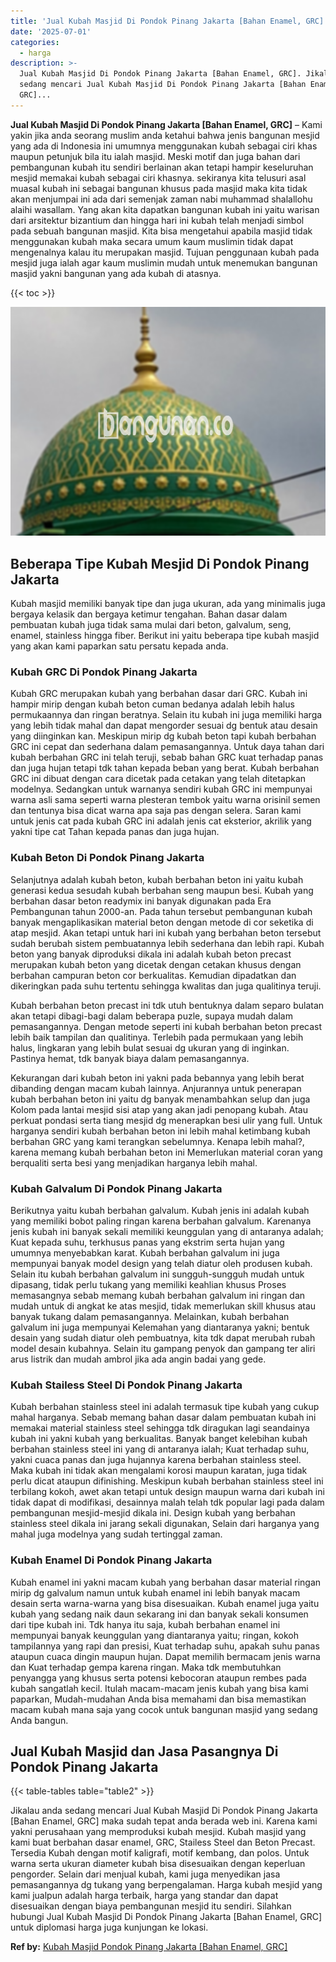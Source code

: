 ```yaml
---
title: 'Jual Kubah Masjid Di Pondok Pinang Jakarta [Bahan Enamel, GRC]'
date: '2025-07-01'
categories:
  - harga
description: >-
  Jual Kubah Masjid Di Pondok Pinang Jakarta [Bahan Enamel, GRC]. Jikalau anda
  sedang mencari Jual Kubah Masjid Di Pondok Pinang Jakarta [Bahan Enamel,
  GRC]...
---
```


**Jual Kubah Masjid Di Pondok Pinang Jakarta \[Bahan Enamel, GRC\]** – Kami yakin jika anda seorang muslim anda ketahui bahwa jenis bangunan mesjid yang ada di Indonesia ini umumnya menggunakan kubah sebagai ciri khas maupun petunjuk bila itu ialah masjid. Meski motif dan juga bahan dari pembangunan kubah itu sendiri berlainan akan tetapi hampir keseluruhan mesjid memakai kubah sebagai ciri khasnya. sekiranya kita telusuri asal muasal kubah ini sebagai bangunan khusus pada masjid maka kita tidak akan menjumpai ini ada dari semenjak zaman nabi muhammad shalallohu alaihi wasallam. Yang akan kita dapatkan bangunan kubah ini yaitu warisan dari arsitektur bizantium dan hingga hari ini kubah telah menjadi simbol pada sebuah bangunan masjid. Kita bisa mengetahui apabila masjid tidak menggunakan kubah maka secara umum kaum muslimin tidak dapat mengenalnya kalau itu merupakan masjid. Tujuan penggunaan kubah pada mesjid juga ialah agar kaum muslimin mudah untuk menemukan bangunan masjid yakni bangunan yang ada kubah di atasnya.

{{< toc >}}

![Jual Kubah Masjid Di Pondok Pinang Jakarta [Bahan Enamel, GRC]](/images/jual-kubah-masjid-21.png)

## Beberapa Tipe Kubah Mesjid Di Pondok Pinang Jakarta

Kubah masjid memiliki banyak tipe dan juga ukuran, ada yang minimalis juga bergaya kelasik dan bergaya ketimur tengahan. Bahan dasar dalam pembuatan kubah juga tidak sama mulai dari beton, galvalum, seng, enamel, stainless hingga fiber. Berikut ini yaitu beberapa tipe kubah masjid yang akan kami paparkan satu persatu kepada anda.

### Kubah GRC Di Pondok Pinang Jakarta

Kubah GRC merupakan kubah yang berbahan dasar dari GRC. Kubah ini hampir mirip dengan kubah beton cuman bedanya adalah lebih halus permukaannya dan ringan beratnya. Selain itu kubah ini juga memiliki harga yang lebih tidak mahal dan dapat mengorder sesuai dg bentuk atau desain yang diinginkan kan. Meskipun mirip dg kubah beton tapi kubah berbahan GRC ini cepat dan sederhana dalam pemasangannya. Untuk daya tahan dari kubah berbahan GRC ini telah teruji, sebab bahan GRC kuat terhadap panas dan juga hujan tetapi tdk tahan kepada beban yang berat. Kubah berbahan GRC ini dibuat dengan cara dicetak pada cetakan yang telah ditetapkan modelnya. Sedangkan untuk warnanya sendiri kubah GRC ini mempunyai warna asli sama seperti warna plesteran tembok yaitu warna orisinil semen dan tentunya bisa dicat warna apa saja pas dengan selera. Saran kami untuk jenis cat pada kubah GRC ini adalah jenis cat eksterior, akrilik yang yakni tipe cat Tahan kepada panas dan juga hujan.

### Kubah Beton Di Pondok Pinang Jakarta

Selanjutnya adalah kubah beton, kubah berbahan beton ini yaitu kubah generasi kedua sesudah kubah berbahan seng maupun besi. Kubah yang berbahan dasar beton readymix ini banyak digunakan pada Era Pembangunan tahun 2000-an. Pada tahun tersebut pembangunan kubah banyak mengaplikasikan material beton dengan metode di cor seketika di atap mesjid. Akan tetapi untuk hari ini kubah yang berbahan beton tersebut sudah berubah sistem pembuatannya lebih sederhana dan lebih rapi. Kubah beton yang banyak diproduksi dikala ini adalah kubah beton precast merupakan kubah beton yang dicetak dengan cetakan khusus dengan berbahan campuran beton cor berkualitas. Kemudian dipadatkan dan dikeringkan pada suhu tertentu sehingga kwalitas dan juga qualitinya teruji.

Kubah berbahan beton precast ini tdk utuh bentuknya dalam separo bulatan akan tetapi dibagi-bagi dalam beberapa puzle, supaya mudah dalam pemasangannya. Dengan metode seperti ini kubah berbahan beton precast lebih baik tampilan dan qualitinya. Terlebih pada permukaan yang lebih halus, lingkaran yang lebih bulat sesuai dg ukuran yang di inginkan. Pastinya hemat, tdk banyak biaya dalam pemasangannya.

Kekurangan dari kubah beton ini yakni pada bebannya yang lebih berat dibanding dengan macam kubah lainnya. Anjurannya untuk penerapan kubah berbahan beton ini yaitu dg banyak menambahkan selup dan juga Kolom pada lantai mesjid sisi atap yang akan jadi penopang kubah. Atau perkuat pondasi serta tiang mesjid dg menerapkan besi ulir yang full. Untuk harganya sendiri kubah berbahan beton ini lebih mahal ketimbang kubah berbahan GRC yang kami terangkan sebelumnya. Kenapa lebih mahal?, karena memang kubah berbahan beton ini Memerlukan material coran yang berqualiti serta besi yang menjadikan harganya lebih mahal.

### Kubah Galvalum Di Pondok Pinang Jakarta

Berikutnya yaitu kubah berbahan galvalum. Kubah jenis ini adalah kubah yang memiliki bobot paling ringan karena berbahan galvalum. Karenanya jenis kubah ini banyak sekali memiliki keunggulan yang di antaranya adalah; Kuat kepada suhu, terkhusus panas yang ekstrim serta hujan yang umumnya menyebabkan karat. Kubah berbahan galvalum ini juga mempunyai banyak model design yang telah diatur oleh produsen kubah. Selain itu kubah berbahan galvalum ini sungguh-sungguh mudah untuk dipasang, tidak perlu tukang yang memiliki keahlian khusus Proses memasangnya sebab memang kubah berbahan galvalum ini ringan dan mudah untuk di angkat ke atas mesjid, tidak memerlukan skill khusus atau banyak tukang dalam pemasangannya. Melainkan, kubah berbahan galvalum ini juga mempunyai Kelemahan yang diantaranya yakni; bentuk desain yang sudah diatur oleh pembuatnya, kita tdk dapat merubah rubah model desain kubahnya. Selain itu gampang penyok dan gampang ter aliri arus listrik dan mudah ambrol jika ada angin badai yang gede.

### Kubah Stailess Steel Di Pondok Pinang Jakarta

Kubah berbahan stainless steel ini adalah termasuk tipe kubah yang cukup mahal harganya. Sebab memang bahan dasar dalam pembuatan kubah ini memakai material stainless steel sehingga tdk diragukan lagi seandainya kubah ini yakni kubah yang berkualitas. Banyak banget kelebihan kubah berbahan stainless steel ini yang di antaranya ialah; Kuat terhadap suhu, yakni cuaca panas dan juga hujannya karena berbahan stainless steel. Maka kubah ini tidak akan mengalami korosi maupun karatan, juga tidak perlu dicat ataupun difinishing. Meskipun kubah berbahan stainless steel ini terbilang kokoh, awet akan tetapi untuk design maupun warna dari kubah ini tidak dapat di modifikasi, desainnya malah telah tdk popular lagi pada dalam pembangunan mesjid-mesjid dikala ini. Design kubah yang berbahan stainless steel dikala ini jarang sekali digunakan, Selain dari harganya yang mahal juga modelnya yang sudah tertinggal zaman.

### Kubah Enamel Di Pondok Pinang Jakarta

Kubah enamel ini yakni macam kubah yang berbahan dasar material ringan mirip dg galvalum namun untuk kubah enamel ini lebih banyak macam desain serta warna-warna yang bisa disesuaikan. Kubah enamel juga yaitu kubah yang sedang naik daun sekarang ini dan banyak sekali konsumen dari tipe kubah ini. Tdk hanya itu saja, kubah berbahan enamel ini mempunyai banyak keunggulan yang diantaranya yaitu; ringan, kokoh tampilannya yang rapi dan presisi, Kuat terhadap suhu, apakah suhu panas ataupun cuaca dingin maupun hujan. Dapat memilih bermacam jenis warna dan Kuat terhadap gempa karena ringan. Maka tdk membutuhkan penyangga yang khusus serta potensi kebocoran ataupun rembes pada kubah sangatlah kecil. Itulah macam-macam jenis kubah yang bisa kami paparkan, Mudah-mudahan Anda bisa memahami dan bisa memastikan macam kubah mana saja yang cocok untuk bangunan masjid yang sedang Anda bangun.

## Jual Kubah Masjid dan Jasa Pasangnya Di Pondok Pinang Jakarta

{{< table-tables table="table2" >}}

Jikalau anda sedang mencari Jual Kubah Masjid Di Pondok Pinang Jakarta \[Bahan Enamel, GRC\] maka sudah tepat anda berada web ini. Karena kami yakni perusahaan yang memproduksi kubah mesjid. Kubah masjid yang kami buat berbahan dasar enamel, GRC, Stailess Steel dan Beton Precast. Tersedia Kubah dengan motif kaligrafi, motif kembang, dan polos. Untuk warna serta ukuran diameter kubah bisa disesuaikan dengan keperluan pengorder. Selain dari menjual kubah, kami juga menyedikan jasa pemasangannya dg tukang yang berpengalaman. Harga kubah mesjid yang kami jualpun adalah harga terbaik, harga yang standar dan dapat disesuaikan dengan biaya pembangunan mesjid itu sendiri. Silahkan hubungi Jual Kubah Masjid Di Pondok Pinang Jakarta \[Bahan Enamel, GRC\] untuk diplomasi harga juga kunjungan ke lokasi.

**Ref by:** [Kubah Masjid Pondok Pinang Jakarta [Bahan Enamel, GRC]](https://id.wikipedia.org/wiki/Kubah)
